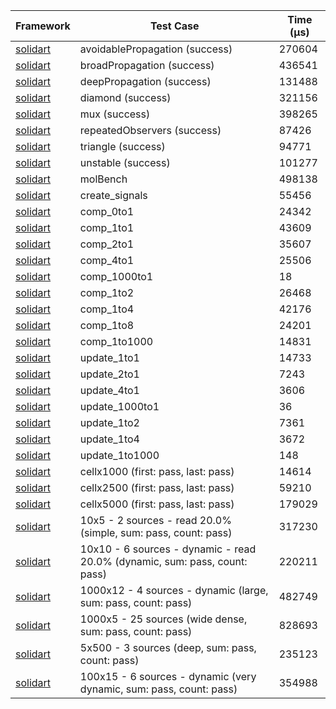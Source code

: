 | Framework | Test Case | Time (μs) |
| --- | --- | --- |
| [solidart](https://github.com/nank1ro/solidart) | avoidablePropagation (success) | 270604 |
| [solidart](https://github.com/nank1ro/solidart) | broadPropagation (success) | 436541 |
| [solidart](https://github.com/nank1ro/solidart) | deepPropagation (success) | 131488 |
| [solidart](https://github.com/nank1ro/solidart) | diamond (success) | 321156 |
| [solidart](https://github.com/nank1ro/solidart) | mux (success) | 398265 |
| [solidart](https://github.com/nank1ro/solidart) | repeatedObservers (success) | 87426 |
| [solidart](https://github.com/nank1ro/solidart) | triangle (success) | 94771 |
| [solidart](https://github.com/nank1ro/solidart) | unstable (success) | 101277 |
| [solidart](https://github.com/nank1ro/solidart) | molBench | 498138 |
| [solidart](https://github.com/nank1ro/solidart) | create_signals | 55456 |
| [solidart](https://github.com/nank1ro/solidart) | comp_0to1 | 24342 |
| [solidart](https://github.com/nank1ro/solidart) | comp_1to1 | 43609 |
| [solidart](https://github.com/nank1ro/solidart) | comp_2to1 | 35607 |
| [solidart](https://github.com/nank1ro/solidart) | comp_4to1 | 25506 |
| [solidart](https://github.com/nank1ro/solidart) | comp_1000to1 | 18 |
| [solidart](https://github.com/nank1ro/solidart) | comp_1to2 | 26468 |
| [solidart](https://github.com/nank1ro/solidart) | comp_1to4 | 42176 |
| [solidart](https://github.com/nank1ro/solidart) | comp_1to8 | 24201 |
| [solidart](https://github.com/nank1ro/solidart) | comp_1to1000 | 14831 |
| [solidart](https://github.com/nank1ro/solidart) | update_1to1 | 14733 |
| [solidart](https://github.com/nank1ro/solidart) | update_2to1 | 7243 |
| [solidart](https://github.com/nank1ro/solidart) | update_4to1 | 3606 |
| [solidart](https://github.com/nank1ro/solidart) | update_1000to1 | 36 |
| [solidart](https://github.com/nank1ro/solidart) | update_1to2 | 7361 |
| [solidart](https://github.com/nank1ro/solidart) | update_1to4 | 3672 |
| [solidart](https://github.com/nank1ro/solidart) | update_1to1000 | 148 |
| [solidart](https://github.com/nank1ro/solidart) | cellx1000 (first: pass, last: pass) | 14614 |
| [solidart](https://github.com/nank1ro/solidart) | cellx2500 (first: pass, last: pass) | 59210 |
| [solidart](https://github.com/nank1ro/solidart) | cellx5000 (first: pass, last: pass) | 179029 |
| [solidart](https://github.com/nank1ro/solidart) | 10x5 - 2 sources - read 20.0% (simple, sum: pass, count: pass) | 317230 |
| [solidart](https://github.com/nank1ro/solidart) | 10x10 - 6 sources - dynamic - read 20.0% (dynamic, sum: pass, count: pass) | 220211 |
| [solidart](https://github.com/nank1ro/solidart) | 1000x12 - 4 sources - dynamic (large, sum: pass, count: pass) | 482749 |
| [solidart](https://github.com/nank1ro/solidart) | 1000x5 - 25 sources (wide dense, sum: pass, count: pass) | 828693 |
| [solidart](https://github.com/nank1ro/solidart) | 5x500 - 3 sources (deep, sum: pass, count: pass) | 235123 |
| [solidart](https://github.com/nank1ro/solidart) | 100x15 - 6 sources - dynamic (very dynamic, sum: pass, count: pass) | 354988 |

